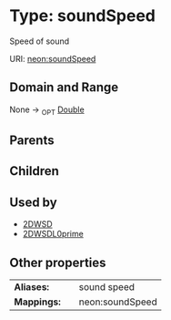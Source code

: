 
# Type: soundSpeed


Speed of sound

URI: [neon:soundSpeed](https://data.neonscience.org/soundSpeed)


## Domain and Range

None ->  <sub>OPT</sub> [Double](types/Double.md)

## Parents


## Children


## Used by

 * [2DWSD](2DWSD.md)
 * [2DWSDL0prime](2DWSDL0prime.md)

## Other properties

|  |  |  |
| --- | --- | --- |
| **Aliases:** | | sound speed |
| **Mappings:** | | neon:soundSpeed |

